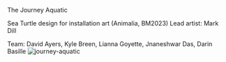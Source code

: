 The Journey Aquatic 

Sea Turtle design for installation art (Animalia, BM2023)
Lead artist: Mark Dill


Team: David Ayers, Kyle Breen, Lianna Goyette, Jnaneshwar Das, Darin Basille 
![journey-aquatic](https://user-images.githubusercontent.com/3958994/219785850-8d39f939-467c-4dd2-9de8-5a52bf051a00.gif)
